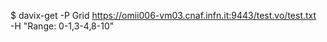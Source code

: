 $ davix-get -P Grid https://omii006-vm03.cnaf.infn.it:9443/test.vo/test.txt \
    -H "Range: 0-1,3-4,8-10"